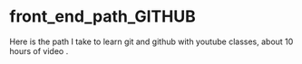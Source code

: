 # front_end_path_GITHUB
Here is the path I take to learn git and github with youtube classes, about 10 hours of video .
